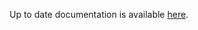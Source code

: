 <!-- DO NOT EDIT THIS FILE MANUALLY -->
<!-- Please read https://github.com/linuxserver/docker-rdesktop/blob/fedora-icewm/.github/CONTRIBUTING.md -->
Up to date documentation is available [here](https://github.com/linuxserver/docker-rdesktop/blob/master/README.md).

